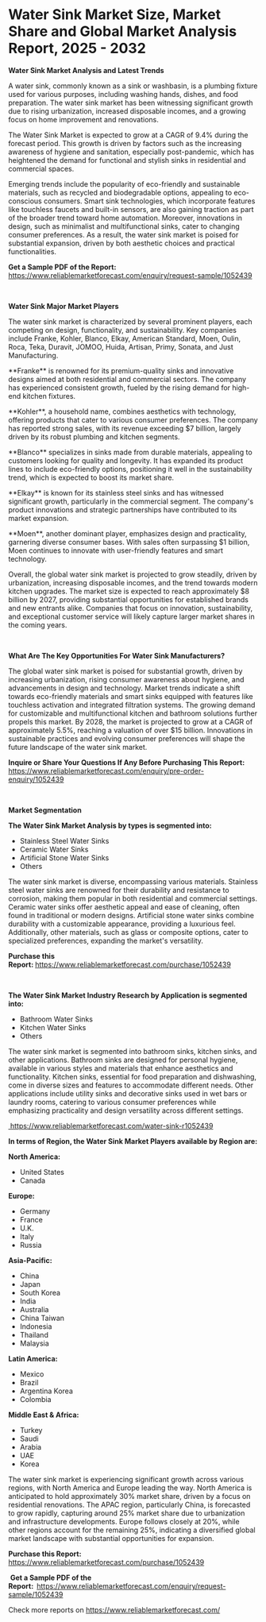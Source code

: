 <p><h1>Water Sink Market Size, Market Share and Global Market Analysis Report, 2025 - 2032</h1></p><p><strong>Water Sink Market Analysis and Latest Trends</strong></p>
<p><p>A water sink, commonly known as a sink or washbasin, is a plumbing fixture used for various purposes, including washing hands, dishes, and food preparation. The water sink market has been witnessing significant growth due to rising urbanization, increased disposable incomes, and a growing focus on home improvement and renovations.</p><p>The Water Sink Market is expected to grow at a CAGR of 9.4% during the forecast period. This growth is driven by factors such as the increasing awareness of hygiene and sanitation, especially post-pandemic, which has heightened the demand for functional and stylish sinks in residential and commercial spaces. </p><p>Emerging trends include the popularity of eco-friendly and sustainable materials, such as recycled and biodegradable options, appealing to eco-conscious consumers. Smart sink technologies, which incorporate features like touchless faucets and built-in sensors, are also gaining traction as part of the broader trend toward home automation. Moreover, innovations in design, such as minimalist and multifunctional sinks, cater to changing consumer preferences. As a result, the water sink market is poised for substantial expansion, driven by both aesthetic choices and practical functionalities.</p></p>
<p><strong>Get a Sample PDF of the Report:&nbsp;</strong> <a href="https://www.reliablemarketforecast.com/enquiry/request-sample/1052439?utm_campaign=3282&utm_medium=2&utm_source=Github&utm_content=ia&utm_term=04042025&utm_id=water-sink">https://www.reliablemarketforecast.com/enquiry/request-sample/1052439</a></p>
<p>&nbsp;</p>
<p><strong>Water Sink Major Market Players</strong></p>
<p><p>The water sink market is characterized by several prominent players, each competing on design, functionality, and sustainability. Key companies include Franke, Kohler, Blanco, Elkay, American Standard, Moen, Oulin, Roca, Teka, Duravit, JOMOO, Huida, Artisan, Primy, Sonata, and Just Manufacturing.</p><p>**Franke** is renowned for its premium-quality sinks and innovative designs aimed at both residential and commercial sectors. The company has experienced consistent growth, fueled by the rising demand for high-end kitchen fixtures.</p><p>**Kohler**, a household name, combines aesthetics with technology, offering products that cater to various consumer preferences. The company has reported strong sales, with its revenue exceeding $7 billion, largely driven by its robust plumbing and kitchen segments.</p><p>**Blanco** specializes in sinks made from durable materials, appealing to customers looking for quality and longevity. It has expanded its product lines to include eco-friendly options, positioning it well in the sustainability trend, which is expected to boost its market share.</p><p>**Elkay** is known for its stainless steel sinks and has witnessed significant growth, particularly in the commercial segment. The company's product innovations and strategic partnerships have contributed to its market expansion.</p><p>**Moen**, another dominant player, emphasizes design and practicality, garnering diverse consumer bases. With sales often surpassing $1 billion, Moen continues to innovate with user-friendly features and smart technology.</p><p>Overall, the global water sink market is projected to grow steadily, driven by urbanization, increasing disposable incomes, and the trend towards modern kitchen upgrades. The market size is expected to reach approximately $8 billion by 2027, providing substantial opportunities for established brands and new entrants alike. Companies that focus on innovation, sustainability, and exceptional customer service will likely capture larger market shares in the coming years.</p></p>
<p>&nbsp;</p>
<p><strong>What Are The Key Opportunities For Water Sink Manufacturers?</strong></p>
<p><p>The global water sink market is poised for substantial growth, driven by increasing urbanization, rising consumer awareness about hygiene, and advancements in design and technology. Market trends indicate a shift towards eco-friendly materials and smart sinks equipped with features like touchless activation and integrated filtration systems. The growing demand for customizable and multifunctional kitchen and bathroom solutions further propels this market. By 2028, the market is projected to grow at a CAGR of approximately 5.5%, reaching a valuation of over $15 billion. Innovations in sustainable practices and evolving consumer preferences will shape the future landscape of the water sink market.</p></p>
<p><strong>Inquire or Share Your Questions If Any Before Purchasing This Report:</strong> <a href="https://www.reliablemarketforecast.com/enquiry/pre-order-enquiry/1052439?utm_campaign=3282&utm_medium=2&utm_source=Github&utm_content=ia&utm_term=04042025&utm_id=water-sink">https://www.reliablemarketforecast.com/enquiry/pre-order-enquiry/1052439</a></p>
<p>&nbsp;</p>
<p><strong>Market Segmentation</strong></p>
<p><strong>The Water Sink Market Analysis by types is segmented into:</strong></p>
<p><ul><li>Stainless Steel Water Sinks</li><li>Ceramic Water Sinks</li><li>Artificial Stone Water Sinks</li><li>Others</li></ul></p>
<p><p>The water sink market is diverse, encompassing various materials. Stainless steel water sinks are renowned for their durability and resistance to corrosion, making them popular in both residential and commercial settings. Ceramic water sinks offer aesthetic appeal and ease of cleaning, often found in traditional or modern designs. Artificial stone water sinks combine durability with a customizable appearance, providing a luxurious feel. Additionally, other materials, such as glass or composite options, cater to specialized preferences, expanding the market's versatility.</p></p>
<p><strong>Purchase this Report:&nbsp;</strong><a href="https://www.reliablemarketforecast.com/purchase/1052439?utm_campaign=3282&utm_medium=2&utm_source=Github&utm_content=ia&utm_term=04042025&utm_id=water-sink">https://www.reliablemarketforecast.com/purchase/1052439</a></p>
<p>&nbsp;</p>
<p><strong>The Water Sink Market Industry Research by Application is segmented into:</strong></p>
<p><ul><li>Bathroom Water Sinks</li><li>Kitchen Water Sinks</li><li>Others</li></ul></p>
<p><p>The water sink market is segmented into bathroom sinks, kitchen sinks, and other applications. Bathroom sinks are designed for personal hygiene, available in various styles and materials that enhance aesthetics and functionality. Kitchen sinks, essential for food preparation and dishwashing, come in diverse sizes and features to accommodate different needs. Other applications include utility sinks and decorative sinks used in wet bars or laundry rooms, catering to various consumer preferences while emphasizing practicality and design versatility across different settings.</p></p>
<p><a href="https://www.reliablemarketforecast.com/water-sink-r1052439?utm_campaign=3282&utm_medium=2&utm_source=Github&utm_content=ia&utm_term=04042025&utm_id=water-sink">&nbsp;https://www.reliablemarketforecast.com/water-sink-r1052439</a></p>
<p><strong>In terms of Region, the Water Sink Market Players available by Region are:</strong></p>
<p>
    <p> <strong> North America: </strong>
        <ul>
            <li>United States</li>
            <li>Canada</li>
        </ul>
        </p> 
    <p> <strong> Europe: </strong>
        <ul>
            <li>Germany</li>
            <li>France</li>
            <li>U.K.</li>
            <li>Italy</li>
            <li>Russia</li>
        </ul>
        </p> 
    <p> <strong> Asia-Pacific: </strong>
        <ul>
            <li>China</li>
            <li>Japan</li>
            <li>South Korea</li>
            <li>India</li>
            <li>Australia</li>
            <li>China Taiwan</li>
            <li>Indonesia</li>
            <li>Thailand</li>
            <li>Malaysia</li>
        </ul>
        </p> 
    <p> <strong> Latin America: </strong>
        <ul>
            <li>Mexico</li>
            <li>Brazil</li>
            <li>Argentina Korea</li>
            <li>Colombia</li>
        </ul>
        </p> 
    <p> <strong> Middle East & Africa: </strong>
        <ul>
            <li>Turkey</li>
            <li>Saudi</li>
            <li>Arabia</li>
            <li>UAE</li>
            <li>Korea</li>
        </ul>
    </p>
    </p>
<p><p>The water sink market is experiencing significant growth across various regions, with North America and Europe leading the way. North America is anticipated to hold approximately 30% market share, driven by a focus on residential renovations. The APAC region, particularly China, is forecasted to grow rapidly, capturing around 25% market share due to urbanization and infrastructure developments. Europe follows closely at 20%, while other regions account for the remaining 25%, indicating a diversified global market landscape with substantial opportunities for expansion.</p></p>
<p><strong>Purchase this Report: </strong><a href="https://www.reliablemarketforecast.com/purchase/1052439?utm_campaign=3282&utm_medium=2&utm_source=Github&utm_content=ia&utm_term=04042025&utm_id=water-sink">https://www.reliablemarketforecast.com/purchase/1052439</a></p>
<p>&nbsp;<strong>Get a Sample PDF of the Report:&nbsp;&nbsp;</strong><a href="https://www.reliablemarketforecast.com/enquiry/request-sample/1052439?utm_campaign=3282&utm_medium=2&utm_source=Github&utm_content=ia&utm_term=04042025&utm_id=water-sink">https://www.reliablemarketforecast.com/enquiry/request-sample/1052439</a></p>
<p><strong></strong></p>
<p>Check more reports on <a href="https://www.reliablemarketforecast.com/?utm_campaign=3282&utm_medium=2&utm_source=Github&utm_content=ia&utm_term=04042025&utm_id=water-sink">https://www.reliablemarketforecast.com/</a></p>